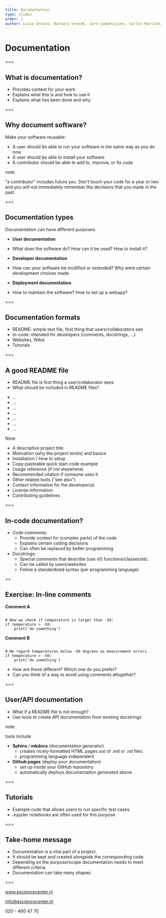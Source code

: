 ```yaml
---
title: Documentation
type: slides
order: 1
author: Luisa Orozco, Barbara Vreede, Jaro Camphuijsen, Carlos Martinez, Max Paulus, Robin Richardson
---
```


<!-- .slide: data-state="title" -->

# Documentation

===

<!-- .slide: data-state="standard" -->

## What is documentation?

- Provides context for your work
- Explains what this is and how to use it
- Explains what has been done and why


===

<!-- .slide: data-state="standard" -->

## Why document software?

Make your software reusable:

- A user should be able to run your software in the same way as you do now 
- A user should be able to install your software
- A contributor should be able to add to, improve, or fix code

note:

"a contributor" includes future you. Don't touch your code for a year or two and you will not immediately remember the decisions that you made in the past.

===

<!-- .slide: data-state="standard" -->

## Documentation types

Documentation can have different purposes:

- **User documentation**
<!-- .element: class="fragment" data-fragment-index="1" -->
  - What does the software do? How can it be used? How to install it?
<!-- .element: class="fragment" data-fragment-index="1" -->
- **Developer documentation**
<!-- .element: class="fragment" data-fragment-index="2" -->
  - How can your software be modified or extended? Why were certain development choices made.
<!-- .element: class="fragment" data-fragment-index="2" -->
- **Deployment documentation**
<!-- .element: class="fragment" data-fragment-index="3" -->
  - How to maintain the software? How to set up a webapp?
<!-- .element: class="fragment" data-fragment-index="3" -->

===

<!-- .slide: data-state="standard" -->

## Documentation formats

<!-- add visual with documentation format with increasing complexity -->

- README: simple text file, first thing that users/collaborators see
- In-code: intended for developers (comments, docstrings, ...)
- Websites, Wikis
- Tutorials

===

<!-- .slide: data-state="standard"  -->

## A good README file

+ README file is first thing a user/collaborator sees
+ What should be included in README files?
<ul>
  <li contenteditable="true">...</li>
  <li contenteditable="true">...</li>
  <li contenteditable="true">...</li>
  <li contenteditable="true">...</li>
  <li contenteditable="true">...</li>
  <li contenteditable="true">...</li>
  <li contenteditable="true">...</li>
</ul>


Note:
+ A descriptive project title
+ Motivation (why the project exists) and basics
+ Installation / How to setup
+ Copy-pasteable quick start code example
+ Usage reference (if not elsewhere)
+ Recommended citation if someone uses it
+ Other related tools ("see also")
+ Contact information for the developer(s)
+ License information
+ Contributing guidelines

===

<!-- .slide: data-state="standard"  -->

## In-code documentation?

- Code comments:
  - Provide context for (complex parts) of the code
  - Explains certain coding decisions
  - Can often be replaced by better programming
- Docstrings:
  - Special comments that describe (use of) functions/classes/etc.
  - Can be called by users/websites
  - Follow a standardized syntax (per programming language)

==

<!-- .slide: data-state="standard"  -->
## Exercise: In-line comments

**Comment A**

<pre data-id="code-animation"><code style="overflow: hidden;" data-trim class="python">
# Now we check if temperature is larger than -50:
if temperature > -50:
    print('do something')
</code></pre>

**Comment B**

<pre data-id="code-animation"><code style="overflow: hidden;" data-trim class="python">
# We regard temperatures below -50 degrees as measurement errors
if temperature > -50:
    print('do something')
</code></pre>

- How are these different? Which one do you prefer?
- Can you think of a way to avoid using comments altogether?

===

<!-- .slide: data-state="standard"  -->

## User/API documentation

+ What if a README file is not enough?
+ Use tools to create API documentation from existing docstrings

note:

tools include

+ **Sphinx** / **mkdocs** (documentation generator)
  - creates nicely-formatted HTML pages out of .md or .rst files
  - programming language independent
+ **Github pages** (deploy your documentation)
  - set up inside your GitHub repository
  - automatically deploys documentation generated above

===

<!-- .slide: data-state="standard"  -->
## Tutorials

+ Example code that allows users to run specific test cases 
+ Jupyter notebooks are often used for this purpose

===

<!-- .slide: data-state="standard" -->
## Take-home message

- Documentation is a vital part of a project.
- It should be kept and created alongside the corresponding code.
- Depending on the purpose/scope documentation needs to meet different criteria.
- Documentation can take many shapes.

===

<!-- .slide: data-state="keepintouch" -->

www.esciencecenter.nl

info@esciencecenter.nl

020 - 460 47 70
